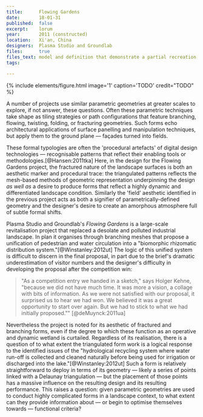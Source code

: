 ```yaml
---
title:      Flowing Gardens
date:       18-01-31
published:  false
excerpt:    lorum
year:       2011 (constructed)
location:   Xi'an, China
designers:  Plasma Studio and Groundlab
files:      true
files_text: model and definition that demonstrate a partial recreation of this project
tags:

---
```


{% include elements/figure.html image='1' caption='TODO' credit="TODO" %}

A number of projects use similar parametric geometries at greater scales to explore, if not answer, these questions. Often these parametric techniques take shape as tiling strategies or path configurations that feature branching, flowing, twisting, folding, or fracturing geometries. Such forms echo architectural applications of surface panelling and manipulation techniques, but apply them to the ground plane — façades turned into fields.

These formal typologies are often the 'procedural artefacts' of digital design technologies — recognisable patterns that reflect their enabling tools or methodologies.[@Hansen:2011tka] Here, in the design for the Flowing Gardens project, the fractured nature of the landscape surfaces is both an aesthetic marker and procedural trace: the triangulated patterns reflects the mesh-based methods of geometric representation underpinning the design *as well as* a desire to produce forms that reflect a highly dynamic and differentiated landscape condition. Similarly the 'field' aesthetic identified in the previous project acts as both a signifier of parametrically-defined geometry and the designer's desire to create an amorphous atmosphere full of subtle formal shifts.

Plasma Studio and Groundlab's *Flowing Gardens* is a large-scale revitalisation project that replaced a desolate and polluted industrial landscape. In plan it organises through branching meshes that propose a unification of pedestrian and water circulation into a "biomorphic rhizomatic distribution system."[@Winstanley:2012ut] The logic of this unified system is difficult to discern in the final proposal, in part due to the brief's dramatic underestimation of visitor numbers and the designer's difficulty in developing the proposal after the competition win:

> "As a competition entry we handed in a sketch," says Holger Kehne, "because we did not have much time. It was more a vision, a collage with bits of information. As we were not satisfied with our proposal, it surprised us to hear we had won. We believed it was a great opportunity to start over again. But we had to stick to what we had initially proposed."" [@deMuynck:2011ua]

Nevertheless the project is noted for its aesthetic of fractured and branching forms, even if the degree to which these function as an operative and dynamic wetland is curtailed. Regardless of its realisation, there is a question of to what extent the triangulated form work is a logical response to the identified issues of the "hydrological recycling system where water run-off is collected and cleaned naturally before being used for irrigation or discharged into the lake."[@Winstanley:2012ut] Such a form is relatively straightforward to deploy in terms of its geometry — likely a series of points linked with a Delaunay triangulation — but the placement of those points has a massive influence on the resulting design and its resulting performance. This raises a question: given parametric geometries are used to conduct highly complicated forms in a landscape context, to what extent can they provide information about — or begin to optimise themselves towards — functional criteria?
